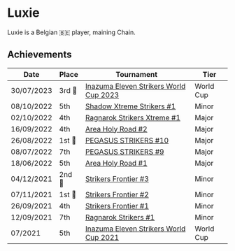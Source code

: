 # Luxie

Luxie is a Belgian :belgium: player, maining Chain.

## Achievements

|Date|Place|Tournament|Tier|
|-|-|-|-|
| 30/07/2023 |3rd :3rd_place_medal: | [Inazuma Eleven Strikers World Cup 2023](../../tournaments/worldcup23.md) | World Cup |
| 08/10/2022 | 5th | [Shadow Xtreme Strikers #1](../../tournaments/shadow/shadow1.md) | Minor |
| 02/10/2022 | 4th | [Ragnarok Strikers Xtreme #1](../../tournaments/ragna/ragnax1.md) | Major |
| 16/09/2022 | 4th | [Area Holy Road #2](../../tournaments/misc/holyroad2.md) | Major |
| 26/08/2022 |1st :1st_place_medal: | [PEGASUS STRIKERS #10](../../tournaments/pegasus/pegasus10.md) | Major | 
| 08/07/2022 | 7th | [PEGASUS STRIKERS #9](../../tournaments/pegasus/pegasus9.md) | Major |
| 18/06/2022 | 5th | [Area Holy Road #1](../../tournaments/misc/holyroad1.md) | Major |
| 04/12/2021 |2nd :2nd_place_medal: | [Strikers Frontier #3](../../tournaments/sf/sf3.md) | Minor |
| 07/11/2021 |1st :1st_place_medal: | [Strikers Frontier #2](../../tournaments/sf/sf2.md) | Minor |
| 26/09/2021 | 4th | [Strikers Frontier #1](../../tournaments/sf/sf1.md) | Minor |
| 12/09/2021 | 7th | [Ragnarok Strikers #1](../../tournaments/ragna/ragna1.md) | Minor |
| 07/2021 | 5th | [Inazuma Eleven Strikers World Cup 2021](../../tournaments/worldcup21.md) | World Cup |
